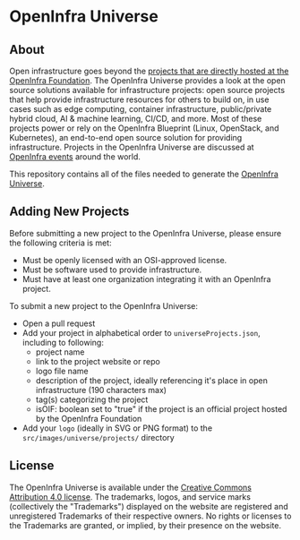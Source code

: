# OpenInfra Universe

## About

Open infrastructure goes beyond the [projects that are directly hosted at the OpenInfra Foundation](https://openinfra.dev/projects/). The OpenInfra Universe provides a look at the open source solutions available for infrastructure projects: open source projects that help provide infrastructure resources for others to build on, in use cases such as edge computing, container infrastructure, public/private hybrid cloud, AI & machine learning, CI/CD, and more. Most of these projects power or rely on the OpenInfra Blueprint (Linux, OpenStack, and Kubernetes), an end-to-end open source solution for providing infrastructure. Projects in the OpenInfra Universe are discussed at [OpenInfra events](https://openinfra.dev/community-events/) around the world.

This repository contains all of the files needed to generate the [OpenInfra Universe](https://openinfra.dev/universe). 

## Adding New Projects

Before submitting a new project to the OpenInfra Universe, please ensure the following criteria is met:
- Must be openly licensed with an OSI-approved license.
- Must be software used to provide infrastructure.
- Must have at least one organization integrating it with an OpenInfra project.

To submit a new project to the OpenInfra Universe:
- Open a pull request
- Add your project in alphabetical order to `universeProjects.json`, including to following:
  - project name
  - link to the project website or repo
  - logo file name
  - description of the project, ideally referencing it's place in open infrastructure (190 characters max)
  - tag(s) categorizing the project
  - isOIF: boolean set to "true" if the project is an official project hosted by the OpenInfra Foundation
- Add your `logo` (ideally in SVG or PNG format) to the `src/images/universe/projects/` directory

## License

The OpenInfra Universe is available under the [Creative Commons Attribution 4.0 license](https://creativecommons.org/licenses/by/4.0/). The trademarks, logos, and service marks (collectively the "Trademarks") displayed on the website are registered and unregistered Trademarks of their respective owners. No rights or licenses to the Trademarks are granted, or implied, by their presence on the website.
